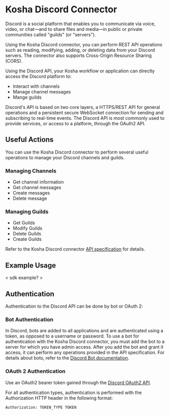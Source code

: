 # Kosha Discord Connector

Discord is a social platform that enables you to communicate via voice, video, or chat—and to share files and media—in public or private communities called "guilds" (or "servers").

Using the Kosha Discord connector, you can perform REST API operations such as reading, modifying, adding, or deleting data from your Discord servers. The connector also supports Cross-Origin Resource Sharing (CORS).

Using the Discord API, your Kosha workflow or application can directly access the Discord platform to:

* Interact with channels
* Manage channel messages
* Mange guilds

Discord's API is based on two core layers, a HTTPS/REST API for general operations and a persistent secure WebSocket connection for sending and subscribing to real-time events. The Discord API is most commonly used to provide services, or access to a platform, through the OAuth2 API. 

## Useful Actions 

You can use the Kosha Discord connector to perform several useful operations to manage your Discord channels and guilds. 

### Managing Channels

- Get channel information
- Get channel messages
- Create messages
- Delete message

### Managing Guilds

- Get Guilds
- Modify Guilds
- Delete Guilds
- Create Guilds

Refer to the Kosha Discord connector [API specification](openapi.json) for details.

## Example Usage

< sdk example? >

## Authentication

Authentication to the Discord API can be done by bot or OAuth 2:

### Bot Authentication

In Discord, bots are added to all applications and are authenticated using a token, as opposed to a username or password. To use a bot for authentication with the Kosha Discord connector, you must add the bot to a server for which you have admin access. After you add the bot and grant it access, it can perform any operations provided in the API specification. For details about bots, refer to the [Discord Bot documentation](https://discord.com/developers/docs/topics/oauth2#bot-users).

### OAuth 2 Authentication

Use an OAuth2 bearer token gained through the [Discord OAuth2 API](https://discord.com/developers/docs/topics/oauth2#oauth2).

For all authentication types, authentication is performed with the Authorization HTTP header in the following format:

`Authorization: TOKEN_TYPE TOKEN`